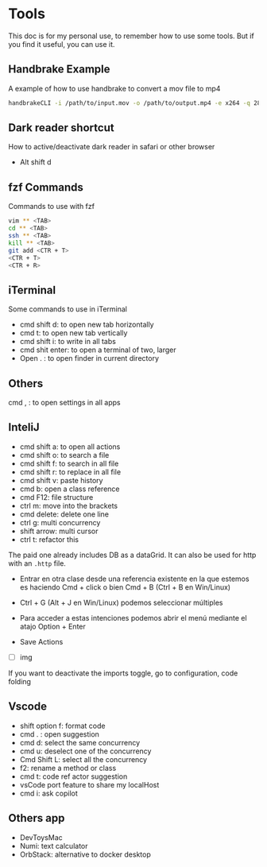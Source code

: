 # Tools

This doc is for my personal use, to remember how to use some tools. But if you find it useful, you can use it.

## Handbrake Example

A example of how to use handbrake to convert a mov file to mp4

```bash
handbrakeCLI -i /path/to/input.mov -o /path/to/output.mp4 -e x264 -q 28 -r 15 -B 64 -X 1280 -O
```

## Dark reader shortcut

How to active/deactivate dark reader in safari or other browser

- Alt shift d

## fzf Commands

Commands to use with fzf

```bash
vim ** <TAB>
cd ** <TAB>
ssh ** <TAB>
kill ** <TAB>
git add <CTR + T>
<CTR + T>
<CTR + R>
```

## iTerminal 

Some commands to use in iTerminal

- cmd shift d: to open new tab horizontally
- cmd t: to open new tab vertically
- cmd shift i: to write in all tabs
- cmd shit enter: to open a terminal of two, larger
- Open . : to open finder in current directory

## Others
cmd , : to open settings in all apps

## InteliJ
- cmd shift a: to open all actions
- cmd shift o: to search a file
- cmd shift f: to search in all file
- cmd shift r: to replace in all file
- cmd shift v: paste history
- cmd b: open a class reference
- cmd F12: file structure
- ctrl m: move into the brackets
- cmd delete: delete one line
- ctrl g: multi concurrency
- shift arrow: multi cursor
- ctrl t: refactor this

The paid one already includes DB as a dataGrid. It can also be used for http with an `.http` file.

- Entrar en otra clase desde una referencia existente en la que estemos es haciendo Cmd + click o bien Cmd + B (Ctrl + B en Win/Linux)

- Ctrl + G (Alt + J en Win/Linux) podemos seleccionar múltiples

- Para acceder a estas intenciones podemos abrir el menú mediante el atajo Option + Enter 

- Save Actions

- [ ] img

If you want to deactivate the imports toggle, go to configuration, code folding

## Vscode
* shift option f: format code
* cmd . : open suggestion
* cmd d: select the same concurrency
* cmd u: deselect one of the concurrency
* Cmd Shift L: select all the concurrency
* f2: rename a method or class 
* cmd t: code ref actor suggestion
* vsCode port feature to share my localHost
* cmd i: ask copilot 

## Others app
- DevToysMac
- Numi: text calculator
- OrbStack: alternative to docker desktop
